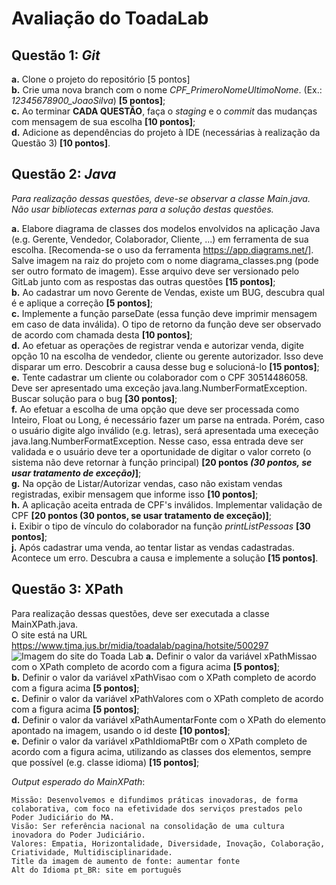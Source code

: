 # Avaliação do ToadaLab

## Questão 1: *Git*
__a.__ Clone o projeto do repositório [5 pontos]\
__b.__ Crie uma nova branch com o nome _CPF_PrimeroNomeUltimoNome_. (Ex.: _12345678900_JoaoSilva_) **[5 pontos]**;\
__c.__ Ao terminar **CADA QUESTÃO**, faça o _staging_ e o _commit_ das mudanças com mensagem de sua escolha **[10 pontos]**;\
__d.__ Adicione as dependências do projeto à IDE (necessárias à realização da Questão 3) **[10 pontos]**.

## Questão 2: *Java*
*Para realização dessas questões, deve-se observar a classe Main.java.\
Não usar bibliotecas externas para a solução destas questões.*

__a.__ Elabore diagrama de classes dos modelos envolvidos na aplicação Java (e.g. Gerente, Vendedor, Colaborador, Cliente, ...) em ferramenta de sua escolha. [Recomenda-se o uso da ferramenta https://app.diagrams.net/]. Salve imagem na raiz do projeto com o nome diagrama_classes.png (pode ser outro formato de imagem). Esse arquivo deve ser versionado pelo GitLab junto com as respostas das outras questões **[15 pontos]**;\
__b.__ Ao cadastrar um novo Gerente de Vendas, existe um BUG, descubra qual é e aplique a correção **[5 pontos]**;\
__c.__ Implemente a função parseDate (essa função deve imprimir mensagem em caso de data inválida). O tipo de retorno da função deve ser observado de acordo com chamada desta **[10 pontos]**;\
__d.__ Ao efetuar as operações de registrar venda e autorizar venda, digite opção 10 na escolha de vendedor, cliente ou gerente autorizador. Isso deve disparar um erro. Descobrir a causa desse bug e solucioná-lo **[15 pontos]**;\
__e.__ Tente cadastrar um cliente ou colaborador com o CPF 30514486058. Deve ser apresentado uma exceção java.lang.NumberFormatException. Buscar solução para o bug **[30 pontos]**;\
__f.__ Ao efetuar a escolha de uma opção que deve ser processada como Inteiro, Float ou Long, é necessário fazer um parse na entrada. Porém, caso o usuário digite algo inválido (e.g. letras), será apresentada uma execeção java.lang.NumberFormatException. Nesse caso, essa entrada deve ser validada e o usuário deve ter a oportunidade de digitar o valor correto (o sistema não deve retornar à função principal) **[20 pontos *(30 pontos, se usar tratamento de exceção)*]**;\
__g.__ Na opção de Listar/Autorizar vendas, caso não existam vendas registradas, exibir mensagem que informe isso **[10 pontos]**;\
__h.__ A aplicação aceita entrada de CPF's inválidos. Implementar validação de CPF **[20 pontos (30 pontos, se usar tratamento de exceção)]**;\
__i.__ Exibir o tipo de vínculo do colaborador na função *printListPessoas* **[30 pontos]**;\
__j.__ Após cadastrar uma venda, ao tentar listar as vendas cadastradas. Acontece um erro. Descubra a causa e implemente a solução **[15 pontos]**.

## __Questão 3__: XPath
Para realização dessas questões, deve ser executada a classe MainXPath.java.\
O site está na URL https://www.tjma.jus.br/midia/toadalab/pagina/hotsite/500297
![Imagem do site do Toada Lab](/toadalab_site_tjma.png)
__a.__ Definir o valor da variável xPathMissao com o XPath completo de acordo com a figura acima  **[5 pontos]**;\
__b.__ Definir o valor da variável xPathVisao com o XPath completo de acordo com a figura acima  **[5 pontos]**;\
__c.__ Definir o valor da variável xPathValores com o XPath completo de acordo com a figura acima  **[5 pontos]**;\
__d.__ Definir o valor da variável xPathAumentarFonte com o XPath do elemento apontado na imagem, usando o id deste **[10 pontos]**;\
__e.__ Definir o valor da variável xPathIdiomaPtBr com o XPath completo de acordo com a figura acima, utilizando as classes dos elementos, sempre que possível (e.g. classe idioma) **[15 pontos]**;

_Output esperado do MainXPath_:
~~~
Missão: Desenvolvemos e difundimos práticas inovadoras, de forma colaborativa, com foco na efetividade dos serviços prestados pelo Poder Judiciário do MA.
Visão: Ser referência nacional na consolidação de uma cultura inovadora do Poder Judiciário.
Valores: Empatia, Horizontalidade, Diversidade, Inovação, Colaboração, Criatividade, Multidisciplinaridade.
Title da imagem de aumento de fonte: aumentar fonte
Alt do Idioma pt_BR: site em português
~~~
